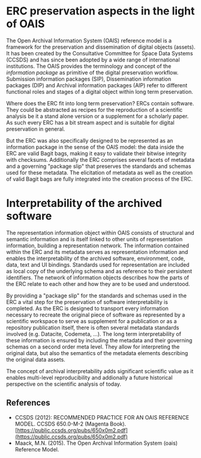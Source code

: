 # ERC preservation aspects in the light of OAIS

The Open Archival Information System (OAIS) reference model is a framework for the preservation and dissemination of digital objects (assets). It has been created by the Consultative Committee for Space Data Systems (CCSDS) and has since been adopted by a wide range of international institutions. The OAIS provides the terminology and concept of the _information package_ as primitive of the digital preservation workflow. Submission information packages (SIP), Dissemination information packages (DIP) and Archival information packages (AIP) refer to different functional roles and stages of a digital object within long term preservation.

Where does the ERC fit into long term preservation? ERCs contain software. They could be abstracted as recipes for the reproduction of a scientific analysis be it a stand alone version or a supplement for a scholarly paper. As such every ERC has a bit stream aspect and is suitable for digital preservation in general.

But the ERC was also specifically designed to be represented as an information package in the sense of the OAIS model: the data inside the ERC are valid Bagit bags, making it easy to validate their bitwise integrity with checksums. Additionally the ERC comprises several facets of metadata and a governing "package slip" that preserves the standards and schemas used for these metadata. The elicitation of metadata as well as the creation of valid Bagit bags are fully integrated into the creation process of the ERC.


# Interpretability of the archived software

The representation information object within OAIS consists of structural and semantic information and is itself linked to other units of representation information, building a representation network. The information contained within the ERC and its metadata serves as representation information and enables the interpretability of the archived software, environment, code, data, text and UI bindings. Standards used for representation are included as local copy of the underlying schema and as reference to their persistent identifiers. The network of information objects describes how the parts of the ERC relate to each other and how they are to be used and understood.

By providing a "package slip" for the standards and schemas used in the ERC a vital step for the preservation of software interpretability is completed. As the ERC is designed to transport every information necessary to recreate the original piece of software as represented by a scientific workspace to serve as supplement for a publication or as a repository publication itself, there is often several metadata standards involved (e.g. Datacite, Codemeta, ...). The long term interpretability of these information is ensured by including the metadata and their governing schemas on a second order meta level. They allow for interpreting the original data, but also the semantics of the metadata elements describing the original data assets.

The concept of archival interpretability adds significant scientific value as it enables multi-level reproducibility and addionally a future historical perspective on the scientific analysis of today.



## References

- CCSDS (2012): RECOMMENDED PRACTICE FOR AN OAIS REFERENCE MODEL. CCSDS 650.0-M-2 (Magenta Book). [https://public.ccsds.org/pubs/650x0m2.pdf](https://public.ccsds.org/pubs/650x0m2.pdf)
- Maack, M.N. (2015). The Open Archival Information System (oais) Reference Model.
